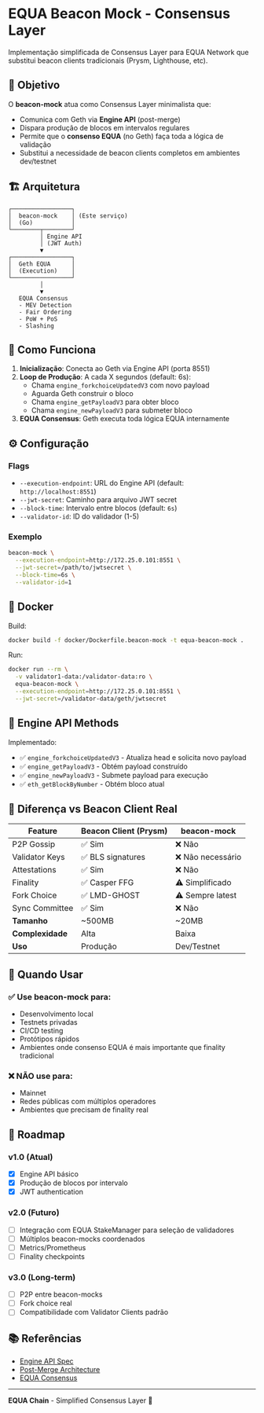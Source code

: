 # EQUA Beacon Mock - Consensus Layer

Implementação simplificada de Consensus Layer para EQUA Network que substitui beacon clients tradicionais (Prysm, Lighthouse, etc).

## 🎯 Objetivo

O **beacon-mock** atua como Consensus Layer minimalista que:
- Comunica com Geth via **Engine API** (post-merge)
- Dispara produção de blocos em intervalos regulares
- Permite que o **consenso EQUA** (no Geth) faça toda a lógica de validação
- Substitui a necessidade de beacon clients completos em ambientes dev/testnet

## 🏗️ Arquitetura

```
┌─────────────────┐
│  beacon-mock    │ (Este serviço)
│  (Go)           │
└────────┬────────┘
         │ Engine API
         │ (JWT Auth)
         ▼
┌─────────────────┐
│  Geth EQUA      │
│  (Execution)    │
└─────────────────┘
         │
         ▼
   EQUA Consensus
   - MEV Detection
   - Fair Ordering
   - PoW + PoS
   - Slashing
```

## 🚀 Como Funciona

1. **Inicialização**: Conecta ao Geth via Engine API (porta 8551)
2. **Loop de Produção**: A cada X segundos (default: 6s):
   - Chama `engine_forkchoiceUpdatedV3` com novo payload
   - Aguarda Geth construir o bloco
   - Chama `engine_getPayloadV3` para obter bloco
   - Chama `engine_newPayloadV3` para submeter bloco
3. **EQUA Consensus**: Geth executa toda lógica EQUA internamente

## ⚙️ Configuração

### Flags

- `--execution-endpoint`: URL do Engine API (default: `http://localhost:8551`)
- `--jwt-secret`: Caminho para arquivo JWT secret
- `--block-time`: Intervalo entre blocos (default: `6s`)
- `--validator-id`: ID do validador (1-5)

### Exemplo

```bash
beacon-mock \
  --execution-endpoint=http://172.25.0.101:8551 \
  --jwt-secret=/path/to/jwtsecret \
  --block-time=6s \
  --validator-id=1
```

## 🐳 Docker

Build:
```bash
docker build -f docker/Dockerfile.beacon-mock -t equa-beacon-mock .
```

Run:
```bash
docker run --rm \
  -v validator1-data:/validator-data:ro \
  equa-beacon-mock \
  --execution-endpoint=http://172.25.0.101:8551 \
  --jwt-secret=/validator-data/geth/jwtsecret
```

## 📡 Engine API Methods

Implementado:
- ✅ `engine_forkchoiceUpdatedV3` - Atualiza head e solicita novo payload
- ✅ `engine_getPayloadV3` - Obtém payload construído
- ✅ `engine_newPayloadV3` - Submete payload para execução
- ✅ `eth_getBlockByNumber` - Obtém bloco atual

## 🔄 Diferença vs Beacon Client Real

| Feature | Beacon Client (Prysm) | beacon-mock |
|---------|----------------------|-------------|
| P2P Gossip | ✅ Sim | ❌ Não |
| Validator Keys | ✅ BLS signatures | ❌ Não necessário |
| Attestations | ✅ Sim | ❌ Não |
| Finality | ✅ Casper FFG | ⚠️ Simplificado |
| Fork Choice | ✅ LMD-GHOST | ⚠️ Sempre latest |
| Sync Committee | ✅ Sim | ❌ Não |
| **Tamanho** | ~500MB | ~20MB |
| **Complexidade** | Alta | Baixa |
| **Uso** | Produção | Dev/Testnet |

## 🎯 Quando Usar

### ✅ Use beacon-mock para:
- Desenvolvimento local
- Testnets privadas
- CI/CD testing
- Protótipos rápidos
- Ambientes onde consenso EQUA é mais importante que finality tradicional

### ❌ NÃO use para:
- Mainnet
- Redes públicas com múltiplos operadores
- Ambientes que precisam de finality real

## 🔮 Roadmap

### v1.0 (Atual)
- [x] Engine API básico
- [x] Produção de blocos por intervalo
- [x] JWT authentication

### v2.0 (Futuro)
- [ ] Integração com EQUA StakeManager para seleção de validadores
- [ ] Múltiplos beacon-mocks coordenados
- [ ] Metrics/Prometheus
- [ ] Finality checkpoints

### v3.0 (Long-term)
- [ ] P2P entre beacon-mocks
- [ ] Fork choice real
- [ ] Compatibilidade com Validator Clients padrão

## 📚 Referências

- [Engine API Spec](https://github.com/ethereum/execution-apis/tree/main/src/engine)
- [Post-Merge Architecture](https://ethereum.org/en/roadmap/merge/)
- [EQUA Consensus](../../consensus/equa/)

---

**EQUA Chain** - Simplified Consensus Layer 🔷
